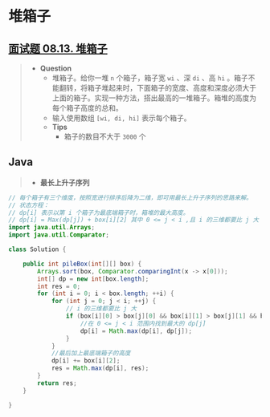 # 堆箱子

## [面试题 08.13. 堆箱子](https://leetcode.cn/problems/pile-box-lcci/)

> - **Question**
>   - 堆箱子。给你一堆 `n` 个箱子，箱子宽 `wi` 、深 `di` 、高 `hi` 。箱子不能翻转，将箱子堆起来时，下面箱子的宽度、高度和深度必须大于上面的箱子。实现一种方法，搭出最高的一堆箱子。箱堆的高度为每个箱子高度的总和。
>   - 输入使用数组 `[wi, di, hi]` 表示每个箱子。
>   - **Tips**
>     - 箱子的数目不大于 `3000` 个

## Java

> - **最长上升子序列**

```java
// 每个箱子有三个维度，按照宽进行排序后降为二维，即可用最长上升子序列的思路来解。
// 状态方程：
// dp[i] 表示以第 i 个箱子为最底端箱子时，箱堆的最大高度。
// dp[i] = Max(dp[j]) + box[i][2] 其中 0 <= j < i ,且 i 的三维都要比 j 大
import java.util.Arrays;
import java.util.Comparator;

class Solution {

    public int pileBox(int[][] box) {
        Arrays.sort(box, Comparator.comparingInt(x -> x[0]));
        int[] dp = new int[box.length];
        int res = 0;
        for (int i = 0; i < box.length; ++i) {
            for (int j = 0; j < i; ++j) {
                // i 的三维都要比 j 大
                if (box[i][0] > box[j][0] && box[i][1] > box[j][1] && box[i][2] > box[j][2]) {
                    //在 0 <= j < i 范围内找到最大的 dp[j]
                    dp[i] = Math.max(dp[i], dp[j]);
                }
            }
            //最后加上最底端箱子的高度
            dp[i] += box[i][2];
            res = Math.max(dp[i], res);
        }
        return res;
    }

}
```
